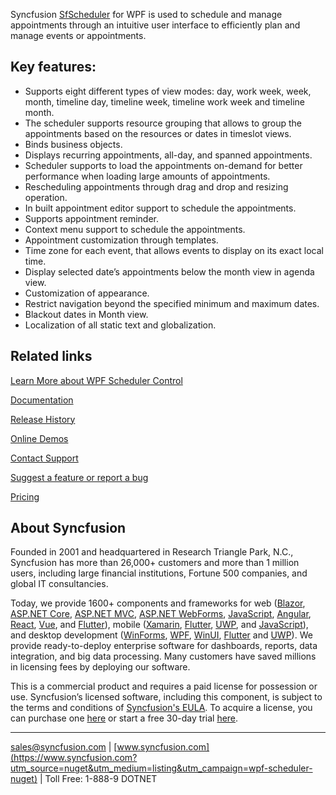 Syncfusion [SfScheduler](https://www.syncfusion.com/wpf-controls/scheduler?utm_source=nuget&utm_medium=listing&utm_campaign=wpf-scheduler-nuget) for WPF is used to schedule and manage appointments through an intuitive user interface to efficiently plan and manage events or appointments.

## Key features:
* Supports eight different types of view modes: day, work week, week, month, timeline day, timeline week, timeline work week and timeline month.
* The scheduler supports resource grouping that allows to group the appointments based on the resources or dates in timeslot views. 
* Binds business objects.  
* Displays recurring appointments, all-day, and spanned appointments. 
* Scheduler supports to load the appointments on-demand for better performance when loading large amounts of appointments.
* Rescheduling appointments through drag and drop and resizing operation.
* In built appointment editor support to schedule the appointments.
* Supports appointment reminder.
* Context menu support to schedule the appointments. 
* Appointment customization through templates.
* Time zone for each event, that allows events to display on its exact local time.
* Display selected date’s appointments below the month view in agenda view.
* Customization of appearance.
* Restrict navigation beyond the specified minimum and maximum dates.
* Blackout dates in Month view. 
* Localization of all static text and globalization.

## Related links
[Learn More about WPF Scheduler Control](https://www.syncfusion.com/wpf-controls/scheduler?utm_source=nuget&utm_medium=listing&utm_campaign=wpf-scheduler-nuget)

[Documentation](https://help.syncfusion.com/wpf/scheduler/overview?utm_source=nuget&utm_medium=listing&utm_campaign=wpf-scheduler-nuget)

[Release History](https://help.syncfusion.com/wpf/release-notes/v19.3.0.48?utm_source=nuget&utm_medium=listing&utm_campaign=wpf-scheduler-nuget)

[Online Demos](https://github.com/syncfusion/wpf-demos?utm_source=nuget&utm_medium=listing&utm_campaign=wpf-scheduler-nuget)

[Contact Support](https://www.syncfusion.com/support/directtrac/incidents/newincident/?utm_source=nuget&utm_medium=listing&utm_campaign=wpf-scheduler-nuget)

[Suggest a feature or report a bug](https://www.syncfusion.com/feedback/wpf?utm_source=nuget&utm_medium=listing&utm_campaign=wpf-scheduler-nuget)

[Pricing](https://www.syncfusion.com/sales/products/wpf?utm_source=nuget&utm_medium=listing&utm_campaign=wpf-scheduler-nuget)

## About Syncfusion
Founded in 2001 and headquartered in Research Triangle Park, N.C., Syncfusion has more than 26,000+ customers and more than 1 million users, including large financial institutions, Fortune 500 companies, and global IT consultancies.

Today, we provide 1600+ components and frameworks for web ([Blazor](https://www.syncfusion.com/blazor-components?utm_source=nuget&utm_medium=listing&utm_campaign=wpf-scheduler-nuget), [ASP.NET Core](https://www.syncfusion.com/aspnet-core-ui-controls?utm_source=nuget&utm_medium=listing&utm_campaign=wpf-scheduler-nuget), [ASP.NET MVC](https://www.syncfusion.com/aspnet-mvc-ui-controls?utm_source=nuget&utm_medium=listing&utm_campaign=wpf-scheduler-nuget), [ASP.NET WebForms](https://www.syncfusion.com/jquery/aspnet-webforms-ui-controls?utm_source=nuget&utm_medium=listing&utm_campaign=wpf-scheduler-nuget), [JavaScript](https://www.syncfusion.com/javascript-ui-controls?utm_source=nuget&utm_medium=listing&utm_campaign=wpf-scheduler-nuget), [Angular](https://www.syncfusion.com/angular-ui-components?utm_source=nuget&utm_medium=listing&utm_campaign=wpf-scheduler-nuget), [React](https://www.syncfusion.com/react-ui-components?utm_source=nuget&utm_medium=listing&utm_campaign=wpf-scheduler-nuget), [Vue](https://www.syncfusion.com/vue-ui-components?utm_source=nuget&utm_medium=listing&utm_campaign=wpf-scheduler-nuget), and [Flutter](https://www.syncfusion.com/flutter-widgets?utm_source=nuget&utm_medium=listing&utm_campaign=wpf-scheduler-nuget)), mobile ([Xamarin](https://www.syncfusion.com/xamarin-ui-controls?utm_source=nuget&utm_medium=listing&utm_campaign=wpf-scheduler-nuget), [Flutter](https://www.syncfusion.com/flutter-widgets?utm_source=nuget&utm_medium=listing&utm_campaign=wpf-scheduler-nuget), [UWP](https://www.syncfusion.com/uwp-ui-controls?utm_source=nuget&utm_medium=listing&utm_campaign=wpf-scheduler-nuget), and [JavaScript](https://www.syncfusion.com/javascript-ui-controls?utm_source=nuget&utm_medium=listing&utm_campaign=wpf-scheduler-nuget)), and desktop development ([WinForms](https://www.syncfusion.com/winforms-ui-controls?utm_source=nuget&utm_medium=listing&utm_campaign=wpf-scheduler-nuget), [WPF](https://www.syncfusion.com/wpf-ui-controls?utm_source=nuget&utm_medium=listing&utm_campaign=wpf-scheduler-nuget), [WinUI](https://www.syncfusion.com/winui-controls?utm_source=nuget&utm_medium=listing&utm_campaign=wpf-scheduler-nuget), [Flutter](https://www.syncfusion.com/flutter-widgets?utm_source=nuget&utm_medium=listing&utm_campaign=wpf-scheduler-nuget) and [UWP](https://www.syncfusion.com/uwp-ui-controls?utm_source=nuget&utm_medium=listing&utm_campaign=wpf-scheduler-nuget)). We provide ready-to-deploy enterprise software for dashboards, reports, data integration, and big data processing. Many customers have saved millions in licensing fees by deploying our software.


This is a commercial product and requires a paid license for possession or use. Syncfusion’s licensed software, including this component, is subject to the terms and conditions of [Syncfusion's EULA](https://www.syncfusion.com/eula/es/?utm_source=nuget&utm_medium=listing&utm_campaign=wpf-scheduler-nuget). To acquire a license, you can purchase one [here]( https://www.syncfusion.com/sales/products?utm_source=nuget&utm_medium=listing&utm_campaign=wpf-scheduler-nuget) or start a free 30-day trial [here](https://www.syncfusion.com/account/manage-trials/start-trials?utm_source=nuget&utm_medium=listing&utm_campaign=wpf-scheduler-nuget).

___

[sales@syncfusion.com](mailto:sales@syncfusion.com?Subject=Syncfusion%20Scheduler%20WPF-%20NuGet) | [www.syncfusion.com](https://www.syncfusion.com?utm_source=nuget&utm_medium=listing&utm_campaign=wpf-scheduler-nuget) | Toll Free: 1-888-9 DOTNET


